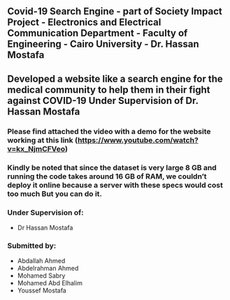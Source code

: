 ## Covid-19 Search Engine - part of Society Impact Project - Electronics and Electrical Communication Department - Faculty of Engineering - Cairo University - Dr. Hassan Mostafa

## Developed a website like a search engine for the medical community to help them in their fight against COVID-19 Under Supervision of Dr. Hassan Mostafa

### Please find attached the video with a demo for the website working at this link (https://www.youtube.com/watch?v=kx_NjmCFVeo)

### Kindly be noted that since the dataset is very large 8 GB and running the code takes around 16 GB of RAM, we couldn’t deploy it online because a server with these specs would cost too much But you can do it.

### Under Supervision of:
* Dr Hassan Mostafa

### Submitted by:

* Abdallah Ahmed 
* Abdelrahman Ahmed
* Mohamed Sabry
* Mohamed Abd Elhalim
* Youssef Mostafa
